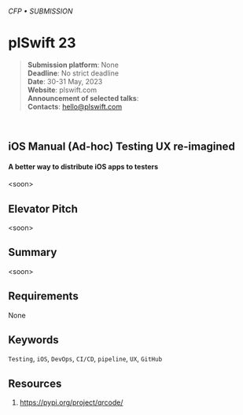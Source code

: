 ###### CFP • SUBMISSION
# plSwift 23


> **Submission platform**: None <br>
> **Deadline**: No strict deadline<br>
> **Date**: 30-31 May, 2023<br>
> **Website**: plswift.com<br>
> **Announcement of selected talks**:<br> 
> **Contacts**:  hello@plswift.com

<br>

## iOS Manual (Ad-hoc) Testing UX re-imagined
#### A better way to distribute iOS apps to testers

\<soon>

## Elevator Pitch 

\<soon>

## Summary

\<soon>

## Requirements

None

## Keywords

`Testing`, `iOS`, `DevOps`, `CI/CD`, `pipeline`, `UX`, `GitHub`

## Resources

1. https://pypi.org/project/qrcode/